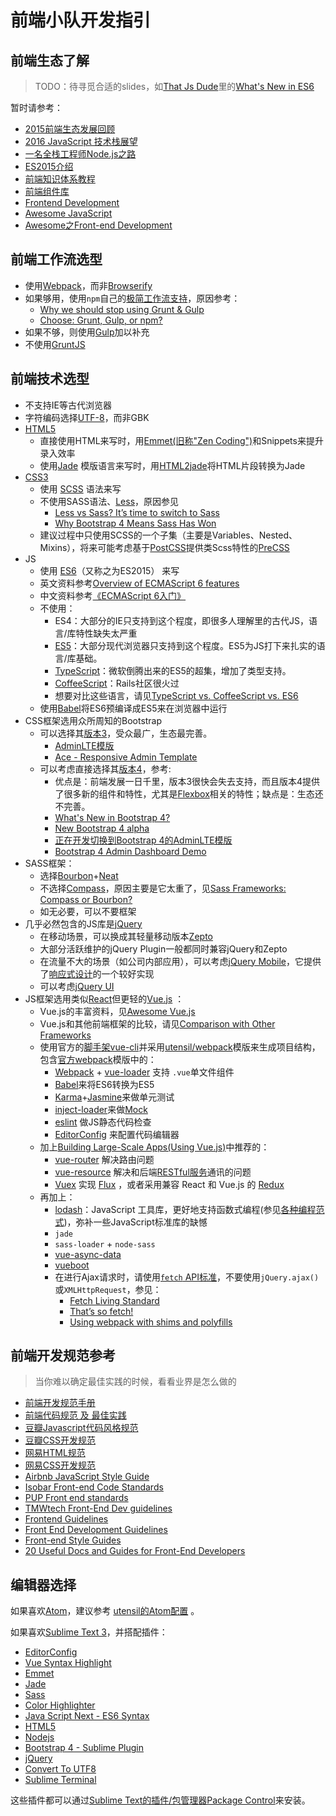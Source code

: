 前端小队开发指引
===================

前端生态了解
-------------------

> TODO：待寻觅合适的slides，如[That Js Dude](http://thatjsdude.com/)里的[What's New in ES6](http://khan4019.github.io/ES6/#/) 

暂时请参考：

* [2015前端生态发展回顾](https://github.com/kuitos/kuitos.github.io/issues/32)
* [2016 JavaScript 技术栈展望](http://pinggod.com/2016/2016-JavaScript-技术栈展望)
* [一名全栈工程师Node.js之路](http://mp.weixin.qq.com/s?__biz=MzAwMDU1MTE1OQ==&mid=405001493&idx=1&sn=f0ecab9b31bad83fb065ac37bb728245)
* [ES2015介绍](http://pinggod.com/2015/ES2015/)
* [前端知识体系教程](https://github.com/AutumnsWind/Front-end-tutorial)
* [前端组件库](https://github.com/JingwenTian/awesome-frontend)
* [Frontend Development](https://github.com/dypsilon/frontend-dev-bookmarks)
* [Awesome JavaScript](https://github.com/sorrycc/awesome-javascript)
* [Awesome之Front-end Development](https://github.com/sindresorhus/awesome#front-end-development)

前端工作流选型
---------------

* 使用[Webpack](https://webpack.github.io/)，而非[Browserify](http://browserify.org/)
* 如果够用，使用`npm`自己的[极简工作流支持](http://blog.keithcirkel.co.uk/how-to-use-npm-as-a-build-tool/)，原因参考：
  - [Why we should stop using Grunt & Gulp](http://blog.keithcirkel.co.uk/why-we-should-stop-using-grunt/)
  - [Choose: Grunt, Gulp, or npm?](https://ponyfoo.com/articles/choose-grunt-gulp-or-npm)
* 如果不够，则使用[Gulp](https://github.com/alferov/awesome-gulp)加以补充
* 不使用[GruntJS](http://gruntjs.com/)

前端技术选型
----------------

* 不支持IE等古代浏览器
* 字符编码选择[UTF-8](http://htmlpurifier.org/docs/enduser-utf8.html)，而非GBK
* [HTML5](https://developer.mozilla.org/zh-CN/docs/Web/Guide/HTML/HTML5)
  - 直接使用HTML来写时，用[Emmet(旧称"Zen Coding")](http://docs.emmet.io/)和Snippets来提升录入效率
  - 使用[Jade](http://jade-lang.com/) 模版语言来写时，用[HTML2jade](http://www.html2jade.org/)将HTML片段转换为Jade
* [CSS3](https://developer.mozilla.org/zh-CN/docs/Web/CSS/CSS3)
  - 使用 [SCSS](http://sass-lang.com/guide) 语法来写
  - 不使用SASS语法、[Less](http://lesscss.org/)，原因参见
    + [Less vs Sass? It’s time to switch to Sass](http://www.zingdesign.com/less-vs-sass-its-time-to-switch-to-sass/)
    + [Why Bootstrap 4 Means Sass Has Won](http://developer.telerik.com/featured/why-bootstrap-4-means-sass-has-won/)
  - 建议过程中只使用SCSS的一个子集（主要是Variables、Nested、Mixins），将来可能考虑基于[PostCSS](https://github.com/postcss/postcss)提供类Scss特性的[PreCSS](https://github.com/jonathantneal/precss)
* JS
  - 使用 [ES6](http://es6-features.org/)（又称之为ES2015） 来写
  - 英文资料参考[Overview of ECMAScript 6 features](https://github.com/lukehoban/es6features)
  - 中文资料参考[《ECMAScript 6入门》](http://es6.ruanyifeng.com/)
  - 不使用：
    + ES4：大部分的IE只支持到这个程度，即很多人理解里的古代JS，语言/库特性缺失太严重
    + [ES5](http://yanhaijing.com/es5/)：大部分现代浏览器只支持到这个程度。ES5为JS打下来扎实的语言/库基础。
    + [TypeScript](http://www.typescriptlang.org/)：微软倒腾出来的ES5的超集，增加了类型支持。
    + [CoffeeScript](http://coffeescript.org/)：Rails社区很火过
    + 想要对比这些语言，请见[TypeScript vs. CoffeeScript vs. ES6](http://www.slideshare.net/NeilGreen1/type-script-vs-coffeescript-vs-es6)
  - 使用[Babel](https://babeljs.io/)将ES6预编译成ES5来在浏览器中运行
* CSS框架选用众所周知的Bootstrap
  - 可以选择其[版本3](http://getbootstrap.com/)，受众最广，生态最完善。
    + [AdminLTE模版](https://almsaeedstudio.com/)
    + [Ace - Responsive Admin Template](https://wrapbootstrap.com/theme/ace-responsive-admin-template-WB0B30DGR)
  - 可以考虑直接选择其[版本4](http://v4-alpha.getbootstrap.com/)，参考:
    + 优点是：前端发展一日千里，版本3很快会失去支持，而且版本4提供了很多新的组件和特性，尤其是[Flexbox](https://github.com/afonsopacifer/awesome-flexbox)相关的特性；缺点是：生态还不完善。
    + [What's New in Bootstrap 4?](http://bootstrap4.guide/)
    + [New Bootstrap 4 alpha](http://blog.getbootstrap.com/2015/12/08/bootstrap-4-alpha-2/)
    + [正在开发切换到Bootstrap 4的AdminLTE模版](https://github.com/almasaeed2010/AdminLTE/milestones/v3.0.0-alpha)
    + [Bootstrap 4 Admin Dashboard Demo](http://www.bootstrapzero.com/bootstrap-template/bootstrap-4-admin-dashboard)
* SASS框架：
  - 选择[Bourbon](http://bourbon.io/)+[Neat](http://neat.bourbon.io/)
  - 不选择[Compass](http://compass-style.org/)，原因主要是它太重了，见[Sass Frameworks: Compass or Bourbon?](http://www.sitepoint.com/compass-or-bourbon-sass-frameworks/)
  - 如无必要，可以不要框架
* 几乎必然包含的JS库是[jQuery](http://jquery.com/)
  - 在移动场景，可以换成其轻量移动版本[Zepto](http://zeptojs.com/)
  - 大部分活跃维护的jQuery Plugin一般都同时兼容jQuery和Zepto 
  - 在流量不大的场景（如公司内部应用），可以考虑[jQuery Mobile](http://demos.jquerymobile.com/1.4.5/)，它提供了[响应式设计](http://johnpolacek.github.io/scrolldeck.js/decks/responsive/)的一个较好实现
  - 可以考虑[jQuery UI](http://jqueryui.com/)
* JS框架选用类似[React](https://github.com/enaqx/awesome-react)但更轻的[Vue.js](http://vuejs.org/) ：
  - Vue.js的丰富资料，见[Awesome Vue.js](https://github.com/vuejs/awesome-vue)
  - Vue.js和其他前端框架的比较，请见[Comparison with Other Frameworks](http://vuejs.org/guide/comparison.html)
  - 使用官方的[脚手架vue-cli](https://github.com/vuejs/vue-cli)并采用[utensil/webpack](https://github.com/utensil/webpack)模版来生成项目结构，包含[官方webpack](https://github.com/vuejs-templates/webpack)模版中的：
    + [Webpack](https://webpack.github.io/) + [vue-loader](http://vuejs.github.io/vue-loader) 支持 `.vue`单文件组件
    + [Babel](https://babeljs.io/)来将ES6转换为ES5
    + [Karma](https://karma-runner.github.io)+[Jasmine](http://jasmine.github.io/)来做单元测试
    + [inject-loader](https://github.com/plasticine/inject-loader)来做[Mock](http://vuejs.github.io/vue-loader/workflow/testing-with-mocks.html)
    + [eslint](http://eslint.org/) 做JS静态代码检查
    + [EditorConfig](http://editorconfig.org/) 来配置代码编辑器
  - 加上[Building Large-Scale Apps(Using Vue.js)](http://vuejs.org/guide/application.html)中推荐的：
    + [vue-router](https://github.com/vuejs/vue-router) 解决路由问题
    + [vue-resource](https://github.com/vuejs/vue-resource) 解决和后端[RESTful服务](https://github.com/marmelab/awesome-rest)通讯的问题
    + [Vuex](https://github.com/vuejs/vuex/) 实现 [Flux](https://facebook.github.io/flux/) ，或者采用兼容 React 和 Vue.js 的 [Redux](https://github.com/rackt/redux/)
  - 再加上：
    + [lodash](https://lodash.com/)：JavaScript 工具库，更好地支持函数式编程(参见[各种编程范式](https://en.wikipedia.org/wiki/Comparison_of_programming_paradigms))，弥补一些JavaScript标准库的缺憾
    + `jade`
    + `sass-loader` + `node-sass`
    + [vue-async-data](https://github.com/vuejs/vue-async-data)
    + [vueboot](https://github.com/Morgul/vueboot)
    + 在进行Ajax请求时，请使用[`fetch` API标准](http://github.github.io/fetch/)，不要使用`jQuery.ajax()`或`XMLHttpRequest`，参见：
      - [Fetch Living Standard](https://fetch.spec.whatwg.org/#fetch-api)
      - [That’s so fetch!](http://jakearchibald.com/2015/thats-so-fetch/)
      - [Using webpack with shims and polyfills](http://mts.io/2015/04/08/webpack-shims-polyfills/)

前端开发规范参考
------------------

> 当你难以确定最佳实践的时候，看看业界是怎么做的

* [前端开发规范手册](https://github.com/Aaaaaashu/Front-End-Style-Guide)
* [前端代码规范 及 最佳实践](http://coderlmn.github.io/code-standards/)
* [豆瓣Javascript代码风格规范](https://docs.google.com/document/pub?id=17ICSeE4Qd04-1U-pphmKCAmfgJGEVjqDellbu4oAiqU)
* [豆瓣CSS开发规范](https://docs.google.com/document/pub?id=17dKkWwdaKyNnkwswihHje2cfoMGqbSJLydTIxqFwlQU)
* [网易HTML规范](http://nec.netease.com/standard/html-structure.html)
* [网易CSS开发规范](http://nec.netease.com/standard/css-sort.html)
* [Airbnb JavaScript Style Guide](https://github.com/airbnb/javascript/tree/master/es5)
* [Isobar Front-end Code Standards](http://isobar-idev.github.io/code-standards/)
* [PUP Front end standards](http://www.yellowshoe.com.au/standards/)
* [TMWtech Front-End Dev guidelines](http://tech.tmw.co.uk/code/TMW-frontend-guidelines/)
* [Frontend Guidelines](https://github.com/bendc/frontend-guidelines)
* [Front End Development Guidelines](http://taitems.github.io/Front-End-Development-Guidelines/)
* [Front-end Style Guides](https://24ways.org/2011/front-end-style-guides/)
* [20 Useful Docs and Guides for Front-End Developers](http://www.sitepoint.com/20-docs-guides-front-end-developers/)

编辑器选择
-------------

如果喜欢[Atom](https://atom.io/)，建议参考 [utensil的Atom配置](https://github.com/utensil/config/tree/master/IDE/atom) 。

如果喜欢[Sublime Text 3](http://www.sublimetext.com/3)，并搭配插件：

* [EditorConfig](https://github.com/sindresorhus/editorconfig-sublime)
* [Vue Syntax Highlight](https://github.com/vuejs/vue-syntax-highlight)
* [Emmet](https://github.com/sergeche/emmet-sublime)
* [Jade](https://packagecontrol.io/packages/Jade)
* [Sass](https://packagecontrol.io/search/Sass)
* [Color Highlighter](https://packagecontrol.io/packages/Color%20Highlighter)
* [Java Script Next - ES6 Syntax](https://packagecontrol.io/packages/JavaScriptNext%20-%20ES6%20Syntax)
* [HTML5](https://packagecontrol.io/packages/HTML5)
* [Nodejs](https://packagecontrol.io/packages/Nodejs)
* [Bootstrap 4 - Sublime Plugin](https://github.com/mdegoo/sublime-bootstrap4)
* [jQuery](https://packagecontrol.io/packages/jQuery)
* [Convert To UTF8](https://packagecontrol.io/packages/ConvertToUTF8)
* [Sublime Terminal](https://packagecontrol.io/packages/Terminal)

这些插件都可以通过[Sublime Text的插件/包管理器Package Control](https://packagecontrol.io/)来安装。

